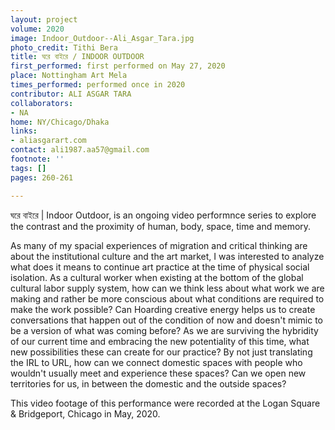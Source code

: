 ```yaml
---
layout: project
volume: 2020
image: Indoor_Outdoor--Ali_Asgar_Tara.jpg
photo_credit: Tithi Bera
title: ঘরে বাইরে / INDOOR OUTDOOR
first_performed: first performed on May 27, 2020
place: Nottingham Art Mela
times_performed: performed once in 2020
contributor: ALI ASGAR TARA
collaborators:
- NA
home: NY/Chicago/Dhaka
links:
- aliasgarart.com
contact: ali1987.aa57@gmail.com
footnote: ''
tags: []
pages: 260-261

---
```


ঘরে বাইরে | Indoor Outdoor, is an ongoing video performnce series to explore the contrast and the proximity of human, body, space, time and memory.

As many of my spacial experiences of migration and critical thinking are about the institutional culture and the art market, I was interested to analyze what does it means to continue art practice at the time of physical social isolation. As a cultural worker when existing at the bottom of the global cultural labor supply system, how can we think less about what work we are making and rather be more conscious about what conditions are required to make the work possible? Can Hoarding creative energy helps us to create conversations that happen out of the condition of now and doesn't mimic to be a version of what was coming before? As we are surviving the hybridity of our current time and embracing the new potentiality of this time, what new possibilities these can create for our practice? By not just translating the IRL to URL, how can we connect domestic spaces with people who wouldn't usually meet and experience these spaces? Can we open new territories for us, in between the domestic and the outside spaces?

This video footage of this performance were recorded at the Logan Square & Bridgeport, Chicago in May, 2020.
